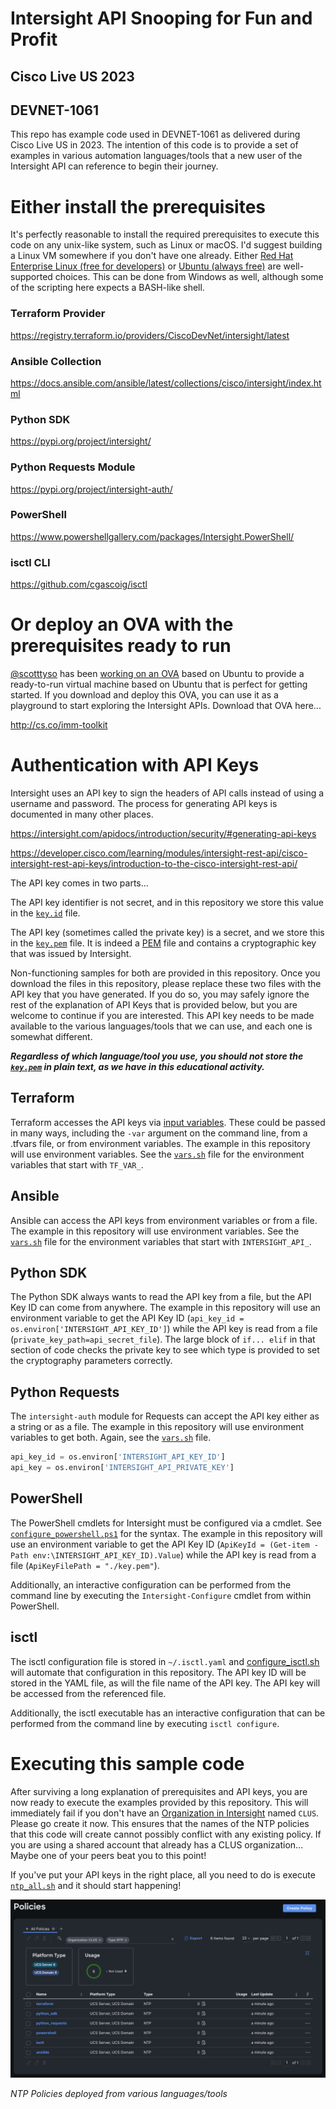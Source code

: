 # Intersight API Snooping for Fun and Profit
## Cisco Live US 2023
## DEVNET-1061

This repo has example code used in DEVNET-1061 as delivered during Cisco Live US in 2023.  The intention of this code is to provide a set of examples in various automation languages/tools that a new user of the Intersight API can reference to begin their journey.

# Either install the prerequisites
It's perfectly reasonable to install the required prerequisites to execute this code on any unix-like system, such as Linux or macOS.  I'd suggest building a Linux VM somewhere if you don't have one already.  Either [Red Hat Enterprise Linux (free for developers)](https://developers.redhat.com/products/rhel/overview) or [Ubuntu (always free)](https://ubuntu.com/download/server) are well-supported choices.  This can be done from Windows as well, although some of the scripting here expects a BASH-like shell.

### Terraform Provider
https://registry.terraform.io/providers/CiscoDevNet/intersight/latest

### Ansible Collection
https://docs.ansible.com/ansible/latest/collections/cisco/intersight/index.html

### Python SDK
https://pypi.org/project/intersight/

### Python Requests Module
https://pypi.org/project/intersight-auth/

### PowerShell
https://www.powershellgallery.com/packages/Intersight.PowerShell/

### isctl CLI
https://github.com/cgascoig/isctl

# Or deploy an OVA with the prerequisites ready to run

[@scotttyso](https://github.com/scotttyso) has been [working on an OVA](https://github.com/scotttyso/imm-toolkit) based on Ubuntu to provide a ready-to-run virtual machine based on Ubuntu that is perfect for getting started.  If you download and deploy this OVA, you can use it as a playground to start exploring the Intersight APIs.  Download that OVA here...

http://cs.co/imm-toolkit

# Authentication with API Keys

Intersight uses an API key to sign the headers of API calls instead of using a username and password.  The process for generating API keys is documented in many other places.

https://intersight.com/apidocs/introduction/security/#generating-api-keys

https://developer.cisco.com/learning/modules/intersight-rest-api/cisco-intersight-rest-api-keys/introduction-to-the-cisco-intersight-rest-api/

The API key comes in two parts…

The API key identifier is not secret, and in this repository we store this value in the [`key.id`](key.id) file.

The API key (sometimes called the private key) is a secret, and we store this in the [`key.pem`](key.pem) file.  It is indeed a [PEM](https://en.wikipedia.org/wiki/Privacy-Enhanced_Mail) file and contains a cryptographic key that was issued by Intersight.

Non-functioning samples for both are provided in this repository.  Once you download the files in this repository, please replace these two files with the API key that you have generated.  If you do so, you may safely ignore the rest of the explanation of API Keys that is provided below, but you are welcome to continue if you are interested.  This API key needs to be made available to the various languages/tools that we can use, and each one is somewhat different.  

***Regardless of which language/tool you use, you should not store the [`key.pem`](key.pem) in plain text, as we have in this educational activity.***

## Terraform

Terraform accesses the API keys via [input variables](https://developer.hashicorp.com/terraform/language/values/variables).  These could be passed in many ways, including the `-var` argument on the command line, from a .tfvars file, or from environment variables.  The example in this repository will use environment variables.  See the [`vars.sh`](vars.sh) file for the environment variables that start with `TF_VAR_`.

## Ansible

Ansible can access the API keys from environment variables or from a file.  The example in this repository will use environment variables.  See the [`vars.sh`](vars.sh) file for the environment variables that start with `INTERSIGHT_API_`.

## Python SDK

The Python SDK always wants to read the API key from a file, but the API Key ID can come from anywhere.  The example in this repository will use an environment variable to get the API Key ID (`api_key_id = os.environ['INTERSIGHT_API_KEY_ID']`) while the API key is read from a file (`private_key_path=api_secret_file`).  The large block of `if... elif` in that section of code checks the private key to see which type is provided to set the cryptography parameters correctly.

## Python Requests

The `intersight-auth` module for Requests can accept the API key either as a string or as a file.  The example in this repository will use environment variables to get both.  Again, see the [`vars.sh`](vars.sh) file.

```python
api_key_id = os.environ['INTERSIGHT_API_KEY_ID']
api_key = os.environ['INTERSIGHT_API_PRIVATE_KEY']
```

## PowerShell

The PowerShell cmdlets for Intersight must be configured via a cmdlet.  See [`configure_powershell.ps1`](configure_powershell.ps1) for the syntax.  The example in this repository will use an environment variable to get the API Key ID (`ApiKeyId = (Get-item -Path env:\INTERSIGHT_API_KEY_ID).Value`) while the API key is read from a file (`ApiKeyFilePath = "./key.pem"`).

Additionally, an interactive configuration can be performed from the command line by executing the `Intersight-Configure` cmdlet from within PowerShell.

## isctl

The isctl configuration file is stored in `~/.isctl.yaml` and [configure_isctl.sh](configure_isctl.sh) will automate that configuration in this repository.  The API key ID will be stored in the YAML file, as will the file name of the API key.  The API key will be accessed from the referenced file.

Additionally, the isctl executable has an interactive configuration that can be performed from the command line by executing `isctl configure`.

# Executing this sample code

After surviving a long explanation of prerequisites and API keys, you are now ready to execute the examples provided by this repository.  This will immediately fail if you don't have an [Organization in Intersight](https://intersight.com/help/saas/resources/RBAC#organizations) named `CLUS`.  Please go create it now.  This ensures that the names of the NTP policies that this code will create cannot possibly conflict with any existing policy.  If you are using a shared account that already has a CLUS organization…  Maybe one of your peers beat you to this point!

If you've put your API keys in the right place, all you need to do is execute [`ntp_all.sh`](ntp_all.sh) and it should start happening!

![NTP Policies](ntp.png)

*NTP Policies deployed from various languages/tools*
